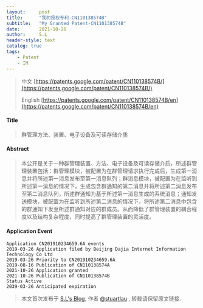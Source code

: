 ```yaml
---
layout:     post
title:      "我的授权专利-CN110138574B"
subtitle:   "My Granted Patent-CN110138574B"
date:       2021-10-26
author:     S.L
header-style: text
catalog: true
tags:
    - Patent
    - IM
---
```

> 中文 [https://patents.google.com/patent/CN110138574B/](https://patents.google.com/patent/CN110138574B/)
>
> English [https://patents.google.com/patent/CN110138574B/en](https://patents.google.com/patent/CN110138574B/en)

#### Title
> 群管理方法、装置、电子设备及可读存储介质




















#### Abstract
> 本公开是关于一种群管理装置、方法、电子设备及可读存储介质，所述群管理装置包括：群管理模块，被配置为在群管理请求执行完成后，生成第一消息并将所述第一消息发布至第一消息队列；群消息模块，被配置为在监听到所述第一消息的情况下，生成包含群通知的第二消息并将所述第二消息发布至第二消息队列，所述群通知为基于所述第一消息生成的系统消息；通知发送模块，被配置为在监听到所述第二消息的情况下，将所述第二消息中包含的群通知下发至所述群通知对应的群成员。从而降低了群管理装置的耦合程度以及结构复杂程度，同时提高了群管理装置的灵活度。




















#### Application Event
```
Application CN201910234659.6A events 
2019-03-26 Application filed by Beijing Dajia Internet Information Technology Co Ltd
2019-03-26 Priority to CN201910234659.6A
2019-08-16 Publication of CN110138574A
2021-10-26 Application granted
2021-10-26 Publication of CN110138574B
Status Active
2039-03-26 Anticipated expiration
```
> 本文首次发布于 [S.L's Blog](http://elsef.com), 作者 [@stuartlau](http://github.com/stuartlau) ,
转载请保留原文链接.
